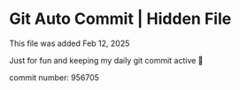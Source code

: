 # Git Auto Commit | Hidden File

This file was added Feb 12, 2025

Just for fun and keeping my daily git commit active 🤪

commit number: 956705
